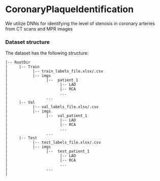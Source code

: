 # CoronaryPlaqueIdentification
We utilize DNNs for identifying the level of stenosis in coronary arteries from CT scans and MPR images

### Dataset structure

The dataset has the following structure:

```
|-- RootDir
|     |-- Train
|           |-- train_labels_file.xlsx/.csv
|           |-- imgs
|                 |--  patient_1
|                       |-- LAD
|                       |-- RCA
|                       ...
|                 ...
|     |-- Val
|           |-- val_labels_file.xlsx/.csv
|           |-- imgs
|                 |--  val_patient_1
|                       |-- LAD
|                       |-- RCA
|                       ...
|                 ...
|     |-- Test
|           |-- test_labels_file.xlsx/.csv
|           |-- imgs
|                 |--  test_patient_1
|                       |-- LAD
|                       |-- RCA
|                       ...
|                 ...
|
```
